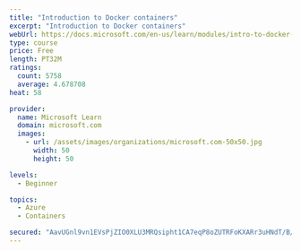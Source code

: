 ```yaml
---
title: "Introduction to Docker containers"
excerpt: "Introduction to Docker containers"
webUrl: https://docs.microsoft.com/en-us/learn/modules/intro-to-docker-containers/
type: course
price: Free
length: PT32M
ratings:
  count: 5758
  average: 4.678708
heat: 58

provider:
  name: Microsoft Learn
  domain: microsoft.com
  images:
    - url: /assets/images/organizations/microsoft.com-50x50.jpg
      width: 50
      height: 50

levels:
  - Beginner

topics:
  - Azure
  - Containers

secured: "AavUGnl9vn1EVsPjZIO0XLU3MRQsipht1CA7eqP8oZUTRFoKXARr3uHNdT/B/EBmh3b3kR4qR27ORU4RwYtQblHFh3huBoRqry6g75D1juRvmw7bKNWBxhI4Gf8ywS3alYXE519JOOdeO699J5fOnovqQTElqBk1VCYIrVIHHyMYt+g0zSlvCO4W364rRdXiWrdZcNh6JbtN8IfPdwy4jlBkUqSWnUM/UCwXaaUSp3snqF1ZLii/PHFloAWyw24grhDP+Vg6evndP++1oLvSveroq2Uh8YdNwG7hvrORuTFRpEV42dvOYtWBc2oRD6SDidDIj1uwsj0/XX8cRS3ZMlsxGqs4mK3cHhw7oirAjbDaHQoZPDsVFzkJPT6649C+NV92SZv8MQdbm3Cd2cXKOH33b919tpbgLi+1KoM6DqE=;AaJlKrsa02hctitT02jRIg=="
---
```


